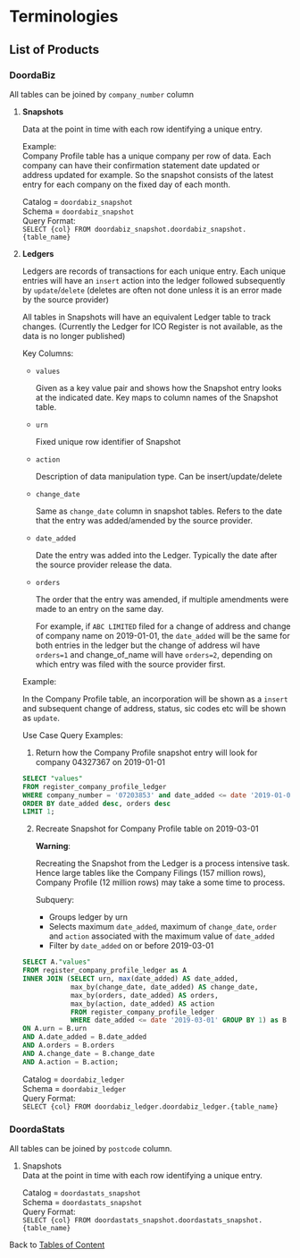 # Terminologies

## List of Products

### DoordaBiz
All tables can be joined by `company_number` column

1) **Snapshots**

    Data at the point in time with each row identifying a unique entry.

    
    Example:  
    Company Profile table has a unique company per row of data.
    Each company can have their confirmation statement date updated or address updated for example.
    So the snapshot consists of the latest entry for each company on the fixed day of each month.
    
    Catalog = `doordabiz_snapshot`  
    Schema = `doordabiz_snapshot`  
    Query Format:  
    `SELECT {col} FROM doordabiz_snapshot.doordabiz_snapshot.{table_name}`

2) **Ledgers**

    Ledgers are records of transactions for each unique entry.
    Each unique entries will have an `insert` action into the ledger followed subsequently by `update`/`delete`
    (deletes are often not done unless it is an error made by the source provider)

    All tables in Snapshots will have an equivalent Ledger table to track changes.
    (Currently the Ledger for ICO Register is not available, as the data is no longer published)

    Key Columns:

    - `values`

        Given as a key value pair and shows how the Snapshot entry looks at the indicated date.
        Key maps to column names of the Snapshot table.

    - `urn`

        Fixed unique row identifier of Snapshot

    - `action`

        Description of data manipulation type. Can be insert/update/delete

    - `change_date`

        Same as `change_date` column in snapshot tables.
        Refers to the date that the entry was added/amended by the source provider.

    - `date_added`

        Date the entry was added into the Ledger.
        Typically the date after the source provider release the data.

    - `orders`

        The order that the entry was amended, if multiple amendments were made to an entry on the same day.

        For example, if `ABC LIMITED` filed for a change of address and change of company name on 2019-01-01,
        the `date_added` will be the same for both entries in the ledger but the change of address wil have `orders=1`
        and change_of_name will have `orders=2`, depending on which entry was filed with the source provider first.


    Example:

    In the Company Profile table, an incorporation will be shown as a `insert` and
    subsequent change of address, status, sic codes etc will be shown as `update`.

    Use Case Query Examples:

    1) Return how the Company Profile snapshot entry will look for company 04327367 on 2019-01-01

    ```sql
    SELECT "values"
    FROM register_company_profile_ledger
    WHERE company_number = '07203853' and date_added <= date '2019-01-01'
    ORDER BY date_added desc, orders desc
    LIMIT 1;
    ```

    2) Recreate Snapshot for Company Profile table on 2019-03-01

        **Warning**:

        Recreating the Snapshot from the Ledger is a process intensive task.
        Hence large tables like the Company Filings (157 million rows), Company Profile (12 million rows)
        may take a some time to process.

        Subquery:
         - Groups ledger by urn
         - Selects maximum `date_added`, maximum of `change_date`, `order` and `action` associated
         with the maximum value of `date_added`
         - Filter by `date_added` on or before 2019-03-01


    ```sql
    SELECT A."values"
    FROM register_company_profile_ledger as A
    INNER JOIN (SELECT urn, max(date_added) AS date_added,
                max_by(change_date, date_added) AS change_date,
                max_by(orders, date_added) AS orders,
                max_by(action, date_added) AS action
                FROM register_company_profile_ledger
                WHERE date_added <= date '2019-03-01' GROUP BY 1) as B
    ON A.urn = B.urn
    AND A.date_added = B.date_added
    AND A.orders = B.orders
    AND A.change_date = B.change_date
    AND A.action = B.action;
    ```

    Catalog = `doordabiz_ledger`  
    Schema = `doordabiz_ledger`  
    Query Format:  
    `SELECT {col} FROM doordabiz_ledger.doordabiz_ledger.{table_name}`




### DoordaStats
All tables can be joined by `postcode` column.

1) Snapshots  
    Data at the point in time with each row identifying a unique entry.
    
    Catalog = `doordastats_snapshot`  
    Schema = `doordastats_snapshot`  
    Query Format:  
    `SELECT {col} FROM doordastats_snapshot.doordastats_snapshot.{table_name}`





Back to [Tables of Content](../README.md#getting-started-guide-to-host)
